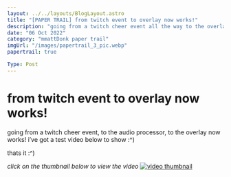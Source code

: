 ```yaml
---
layout: ../../layouts/BlogLayout.astro
title: "[PAPER TRAIL] from twitch event to overlay now works!"
description: "going from a twitch cheer event all the way to the overlay now works! we are very close to being finished it seems 👀"
date: "06 Oct 2022"
category: "mmattDonk paper trail"
imgUrl: "/images/papertrail_3_pic.webp"
papertrail: true

Type: Post
---
```


# from twitch event to overlay now works!

going from a twitch cheer event, to the audio processor, to the overlay now works! i’ve got a test video below to show :^)

thats it :^)

_click on the thumbnail below to view the video_
[![video thumbnail](/images/papertrail_3_videothumb.webp)](https://streamable.com/kxukqz)
